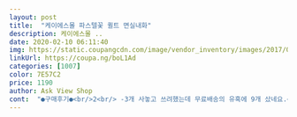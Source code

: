 ```yaml
---
layout: post 
title:  "케이에스몰 파스텔꽃 퀼트 면실내화" 
description: 케이에스몰 ..
date: 2020-02-10 06:11:40 
img: https://static.coupangcdn.com/image/vendor_inventory/images/2017/02/20/13/7/91a17b2c-29d6-4e47-9105-6ce401fd6966.jpg 
linkUrl: https://coupa.ng/boL1Ad 
categories: [1007] 
color: 7E57C2 
price: 1190 
author: Ask View Shop 
cont:  "●구매후기●<br/>2<br/> -3개 사놓고 쓰려했는데 무료배송의 유혹에 9개 샀네요.<br/> ㅋㅋㅋ 이제 연말이라 주변에 나눠줘도 부담없이 좋을 것 같아서요.<br/><br/>가성비 굿<br/>괜찮네요^^<br/>구매했어요~<br/>그전에는 같은 제품을 오프라인에서 사서 쓰고 있었는데<br/>근데 약간 나이 있으신 분들이 좋아할 것 같은 디자인입니다<br/>단 건조기에 넣으면 완전<br/>디쟌이나 색이 딱 제스탈이라<br/>바닥이 좀 얇긴한데,가격대비<br/>새탁이 편리하구요 생각보다 따뜻하고 신고벗고 편리합니다.<br/> 미끄럼 방지도 되어있어 좋구요 가성비 갑이라 낡으몀 교체하기도 좋아여.<br/><br/>선물도 했어요^^<br/>실내화 저렴하게 많이 나오고 겨울인 폭신한 아이들도 많아서 고민하기도 했지만 저는 이 아이를 택했습니다.<br/><br/>오프라인보다 저렴하게 산거 같아요.<br/><br/>오프라인에선 4개 만원주고 샀거든요.<br/> 번창하세요~^^<br/>일반 슬리퍼는 빨기가 불편해서<br/>자연건조해야합니다~<br/>저는 주의깊게 안보고 랜덤으로 올 줄 을고 수량만 체크했는데 같은 디자인이 9개 와서 순간 깜놀이요.<br/> ㅋㅋㅋ<br/>좋습니다~~<br/>집에서 신는 거실화로 사용하고 있어요.<br/><br/>쪼꼬미로 줄어요ㅋㅋㅋ<br/>" 
---
```

